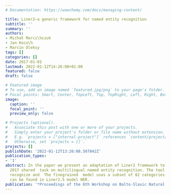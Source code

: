 ```yaml
---
# Documentation: https://wowchemy.com/docs/managing-content/

title: Liner2—a generic framework for named entity recognition
subtitle: ''
summary: ''
authors:
- Michał Marci\ŉczuk
- Jan Koco\ŉ
- Marcin Oleksy
tags: []
categories: []
date: 2017-01-01
lastmod: 2022-01-12T14:26:08+01:00
featured: false
draft: false

# Featured image
# To use, add an image named `featured.jpg/png` to your page's folder.
# Focal points: Smart, Center, TopLeft, Top, TopRight, Left, Right, BottomLeft, Bottom, BottomRight.
image:
  caption: ''
  focal_point: ''
  preview_only: false

# Projects (optional).
#   Associate this post with one or more of your projects.
#   Simply enter your project's folder or file name without extension.
#   E.g. `projects = ["internal-project"]` references `content/project/deep-learning/index.md`.
#   Otherwise, set `projects = []`.
projects: []
publishDate: '2022-01-12T13:26:08.507842Z'
publication_types:
- '1'
abstract: In the paper we present an adaptation of Liner2 framework to solve the BSNLP
  2017 shared  task on multilingual named entity recognition. The tool is tuned to
  recognize and  The finegrained  model uses a subset of 82 categories and their list
  can be found in Liner2.5 model NER.
publication: '*Proceedings of the 6th Workshop on Balto-Slavic Natural Language Processing*'
---
```


